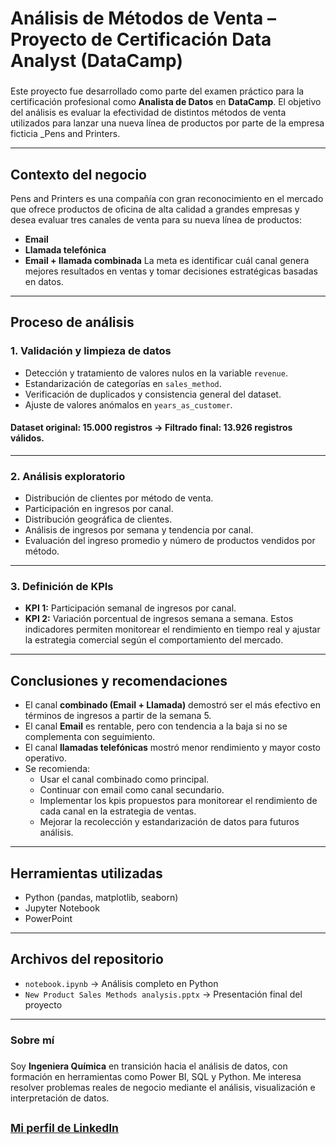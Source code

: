 # Análisis de Métodos de Venta – Proyecto de Certificación Data Analyst (DataCamp)

###
Este proyecto fue desarrollado como parte del examen práctico para la certificación profesional como **Analista de Datos** en **DataCamp**. El objetivo del análisis es evaluar la efectividad de distintos métodos de venta utilizados para lanzar una nueva línea de productos por parte de la empresa ficticia _Pens and Printers.

---
## Contexto del negocio
Pens and Printers  es una compañía con gran reconocimiento en el mercado que ofrece productos de oficina de alta calidad a grandes empresas y desea evaluar tres canales de venta para su nueva línea de productos:
- **Email**  
- **Llamada telefónica**  
- **Email + llamada combinada**
La meta es identificar cuál canal genera mejores resultados en ventas y tomar decisiones estratégicas basadas en datos.
---
## Proceso de análisis
### 1. Validación y limpieza de datos
- Detección y tratamiento de valores nulos en la variable `revenue`.
- Estandarización de categorías en `sales_method`.
- Verificación de duplicados y consistencia general del dataset.
- Ajuste de valores anómalos en `years_as_customer`.

#### Dataset original: 15.000 registros → Filtrado final: 13.926 registros válidos.
---
### 2. Análisis exploratorio
- Distribución de clientes por método de venta.
- Participación en ingresos por canal.
- Distribución geográfica de clientes.
- Análisis de ingresos por semana y tendencia por canal.
- Evaluación del ingreso promedio y número de productos vendidos por método.
---
### 3. Definición de KPIs
- **KPI 1:** Participación semanal de ingresos por canal.
- **KPI 2:** Variación porcentual de ingresos semana a semana.
Estos indicadores permiten monitorear el rendimiento en tiempo real y ajustar la estrategia comercial según el comportamiento del mercado.
---
## Conclusiones y recomendaciones
- El canal **combinado (Email + Llamada)** demostró ser el más efectivo en términos de ingresos a partir de la semana 5.
- El canal **Email** es rentable, pero con tendencia a la baja si no se complementa con seguimiento.
- El canal **llamadas telefónicas** mostró menor rendimiento y mayor costo operativo.
- Se recomienda:
  - Usar el canal combinado como principal.
  - Continuar con email como canal secundario.
  - Implementar los kpis propuestos para monitorear el rendimiento de cada canal en la estrategia de ventas.
  - Mejorar la recolección y estandarización de datos para futuros análisis.
---
## Herramientas utilizadas
- Python (pandas, matplotlib, seaborn)
- Jupyter Notebook
- PowerPoint
---
## Archivos del repositorio
- `notebook.ipynb` → Análisis completo en Python
- `New Product Sales Methods analysis.pptx` → Presentación final del proyecto
---
### Sobre mí

###
Soy **Ingeniera Química** en transición hacia el análisis de datos, con formación en herramientas como Power BI, SQL y Python. Me interesa resolver problemas reales de negocio mediante el análisis, visualización e interpretación de datos.

<sub> [Mi perfil de LinkedIn](https://www.linkedin.com/in/katherineparrag)</sub>
---

